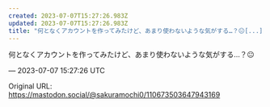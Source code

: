 ```yaml
---
created: 2023-07-07T15:27:26.983Z
updated: 2023-07-07T15:27:26.983Z
title: "何となくアカウントを作ってみたけど、あまり使わないような気がする…？😐[...]"
---
```


<p>何となくアカウントを作ってみたけど、あまり使わないような気がする…？😐</p>

&mdash; 2023-07-07 15:27:26 UTC

Original URL: https://mastodon.social/@sakuramochi0/110673503647943169
